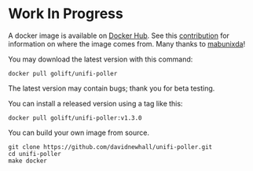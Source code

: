# Work In Progress

A docker image is available on [Docker Hub](https://hub.docker.com/r/golift/unifi-poller). See this [contribution](https://github.com/davidnewhall/unifi-poller/pull/38) for information on where the image comes from. Many thanks to [mabunixda](https://github.com/mabunixda)!

You may download the latest version with this command:
```shell
docker pull golift/unifi-poller
```
The latest version may contain bugs; thank you for beta testing. 

You can install a released version using a tag like this:
```shell
docker pull golift/unifi-poller:v1.3.0
```

You can build your own image from source.
```shell
git clone https://github.com/davidnewhall/unifi-poller.git
cd unifi-poller
make docker
```

_<need info about how to edit up.conf in Docker container>_